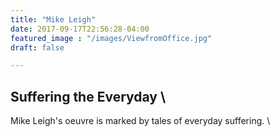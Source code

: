```yaml
---
title: "Mike Leigh"
date: 2017-09-17T22:56:28-04:00
featured_image : "/images/ViewfromOffice.jpg"
draft: false

---
```


## Suffering the Everyday \
Mike Leigh's oeuvre is marked by tales of everyday suffering. \